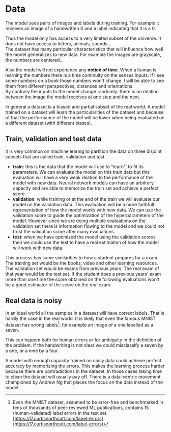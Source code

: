 # Data

The model sees pairs of images and labels during training. For example it receives an image of a handwritten 0 and a label indicating that it is a 0.

Thus the model only has access to a very limited subset of the universe. It does not have access to letters, animals, sounds...  
The dataset has many particular characteristics that will influence how well the model generalizes to new data. For example the images are grayscale, the numbers are centered...

Also the model will not experience any **notion of time**. When a human is learning the numbers there is a time continuity on the senses inputs. If I see some numbers on a book those numbers won't change. I will be able
to see them from different perspectives, distances and orientations.  
By contrary the inputs to the model change randomly: there is no relation between the image the model receives at one step and the next.

In general a dataset is a biased and partial subset of the real world. A model trained on a dataset will learn the particularities of the dataset and because of that the performance of the model will be lower when being evaluated on a different dataset (with different biases).

## Train, validation and test data

It is very common on machine learnig to partition the data on three disjoint subsets that are called train, validation and test.

- **train**: this is the data that the model will use to "learn", to fit its parameters. We can evaluate the model
  on this train data but this evaluation will have a very weak relation to the performance of the model with new data.
  Neural network models can have an arbitrary capacity and are able to memorize the train set and achieve a perfect score.
- **validation**: while training or at the end of the train we will evaluate our model on the validation data. This evaluation
  will be a more faithfull representation of how the model works with new data. We can use the validation score to guide the
  optimization of the hyperparameters of the model. However since we are doing multiple evaluations on the validation set there
  is information flowing to the model and we could not trust the validation score after many evaluations.
- **test**: when we have optimized the model using the validation scores then we could use the test to have a real estimation of how
  the model will work with new data.
  
This process has some similarities to how a student prepares for a exam. The training set would be the books, video and other learning resources. The validation set would be exams from previous years. The real exam of that year would be the test set.
If the student does a previous years' exam more than one time the score obtained on the following evaluations won't be a good estimator of the score on the real exam.

## Real data is noisy

In an ideal world all the samples in a dataset will have correct labels. That is hardly the case in
the real world. It is likely that even the famous MNIST dataset has wrong labels[^1]: for example an image
of a one labelled as a seven.

This can happen both for human errors or for ambiguity in the definition of the problem. If the handwriting
is not clear we could misclassify a seven by a one, or a nine by a four.

A model with enough capacity trained on noisy data could achieve perfect accuracy by memorizing the errors.
This makes the learning process harder because there are contradictions in the dataset. In those cases
taking time to clean the dataset will usually pay off. There is a data-centric movement championed by Andrew Ng
that places the focus on the data instead of the model.

[^1]: Even the MNIST dataset, assumed to be error-free and benchmarked in tens of thousands of peer-reviewed ML publications, contains 15 (human-validated) label errors in the test set. [https://l7.curtisnorthcutt.com/label-errors](https://l7.curtisnorthcutt.com/label-errors)
